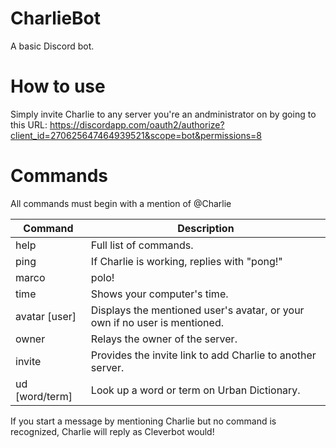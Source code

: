 # CharlieBot
A basic Discord bot.

# How to use
 Simply invite Charlie to any server you're an andministrator on by going to this URL:
 https://discordapp.com/oauth2/authorize?client_id=270625647464939521&scope=bot&permissions=8

# Commands
All commands must begin with a mention of @Charlie 
 
 Command|Description
 -------|------------
 help|Full list of commands.
 ping|If Charlie is working, replies with "pong!" 
 marco|polo! 
 time|Shows your computer's time. 
 avatar [user]|Displays the mentioned user's avatar, or your own if no user is mentioned. 
 owner|Relays the owner of the server. 
 invite|Provides the invite link to add Charlie to another server.
 ud [word/term]|Look up a word or term on Urban Dictionary. 
 
 If you start a message by mentioning Charlie but no command is recognized, Charlie will reply as Cleverbot would!
